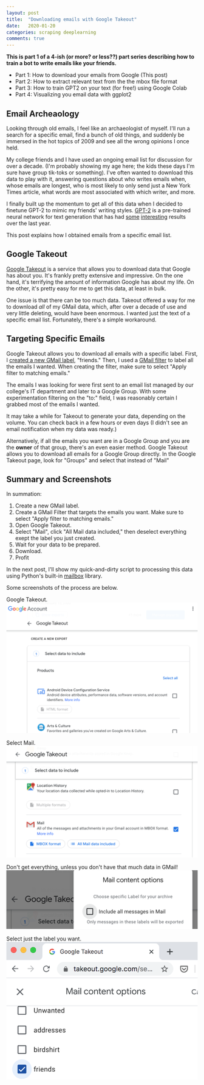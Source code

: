 ```yaml
---
layout: post
title:  "Downloading emails with Google Takeout"
date:   2020-01-20
categories: scraping deeplearning
comments: true
---
```


**This is part 1 of a 4-ish (or more? or less??) part series describing how to train a bot to write emails like your friends.**

- Part 1: How to download your emails from Google (This post)
- Part 2: How to extract relevant text from the the mbox file format
- Part 3: How to train GPT2 on your text (for free!) using Google Colab
- Part 4: Visualizing you email data with ggplot2

## Email Archeaology

Looking through old emails, I feel like an archaeologist of myself.
I'll run a search for a specific email, find a bunch of old things, and suddenly be immersed in the hot topics of 2009 and see all the wrong opinions I once held.

My college friends and I have used an ongoing email list for discussion for over a decade.
(I'm probably showing my age here; the kids these days I'm sure have group tik-toks or something).
I've often wanted to download this data to play with it, answering questions about who writes emails when, whose emails are longest, who is most likely to only send just a New York Times article, what words are most associated with which writer, and more.

I finally built up the momentum to get all of this data when I decided to finetune GPT-2 to mimic my friends' writing styles.
[GPT-2](https://openai.com/blog/better-language-models/) 
is a pre-trained neural network for text generation that has had 
[some](https://www.gwern.net/GPT-2)
[interesting](https://slatestarcodex.com/2020/01/06/a-very-unlikely-chess-game/)
results over the last year.

This post explains how I obtained emails from a specific email list.


## Google Takeout

[Google Takeout](https://takeout.google.com) is a service that allows you to download data that Google has about you.
It's frankly pretty extensive and impressive.
On the one hand, it's terrifying the amount of information Google has about my life.
On the other, it's pretty easy for me to get this data, at least in bulk.

One issue is that there can be too much data.
Takeout offered a way for me to download *all* of my GMail data, which, after over a decade of use and very little deleting, would have been enormous.
I wanted just the text of a specific email list.
Fortunately, there's a simple workaround.


## Targeting Specific Emails

Google Takeout allows you to download all emails with a specific label.
First, I [created a new GMail label](https://support.google.com/mail/answer/118708?co=GENIE.Platform%3DDesktop&hl=en&oco=0), "friends."
Then, I used a [GMail filter](https://support.google.com/mail/answer/6579?hl=en) to label all the emails I wanted.
When creating the filter, make sure to select "Apply filter to matching emails."

The emails I was looking for were first sent to an email list managed by our college's IT department and later to a Google Group.
With some experimentation filtering on the "to:" field, I was reasonably certain I grabbed most of the emails I wanted.

It may take a while for Takeout to generate your data, depending on the volume.
You can check back in a few hours or even days (I didn't see an email notification when my data was ready.)

Alternatively, if all the emails you want are in a Google Group and you are the **owner** of that group, there's an even easier method.
Google Takeout allows you to download all emails for a Google Group directly.
In the Google Takeout page, look for "Groups" and select that instead of "Mail"

## Summary and Screenshots

In summation:

1. Create a new GMail label.
2. Create a GMail Filter that targets the emails you want. 
    Make sure to select "Apply filter to matching emails."
3. Open Google Takeout.
4. Select "Mail", click "All Mail data included," then deselect everything exept the label you just created.
5. Wait for your data to be prepared.
6. Download.
7. Profit

In the next post, I'll show my quick-and-dirty script to processing this data using Python's built-in [mailbox](https://docs.python.org/3.7/library/mailbox.html) library.

Some screenshots of the process are below.

Google Takeout.
![Google Takeout](/figs/2020-01-20-download-gmail/takeout.png)


Select Mail.
![Select Mail](/figs/2020-01-20-download-gmail/mail.png)


Don't get everything, unless you don't have that much data in GMail!
![Don't get everything, unless you don't have that much data in GMail!](/figs/2020-01-20-download-gmail/deselect.png)


Select just the label you want.
![Select just the label you want.](/figs/2020-01-20-download-gmail/label.png)


